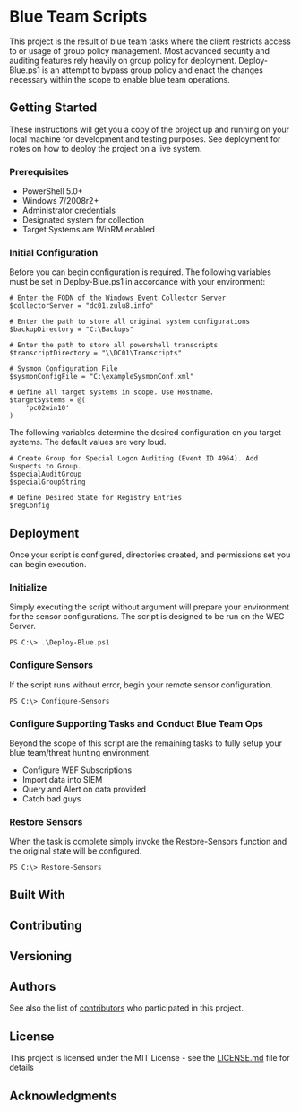# Blue Team Scripts

This project is the result of blue team tasks where the client restricts access to or usage of group policy management. Most advanced security and auditing features rely heavily on group policy for deployment. Deploy-Blue.ps1 is an attempt to bypass group policy and enact the changes necessary within the scope to enable blue team operations.

## Getting Started

These instructions will get you a copy of the project up and running on your local machine for development and testing purposes. See deployment for notes on how to deploy the project on a live system.

### Prerequisites

* PowerShell 5.0+
* Windows 7/2008r2+
* Administrator credentials
* Designated system for collection
* Target Systems are WinRM enabled

### Initial Configuration

Before you can begin configuration is required. The following variables must be set in Deploy-Blue.ps1 in accordance with your environment:

```
# Enter the FQDN of the Windows Event Collector Server
$collectorServer = "dc01.zulu8.info"

# Enter the path to store all original system configurations
$backupDirectory = "C:\Backups"

# Enter the path to store all powershell transcripts
$transcriptDirectory = "\\DC01\Transcripts"

# Sysmon Configuration File
$sysmonConfigFile = "C:\exampleSysmonConf.xml"

# Define all target systems in scope. Use Hostname.
$targetSystems = @(
    'pc02win10'
)
```

The following variables determine the desired configuration on you target systems. The default values are very loud.

```
# Create Group for Special Logon Auditing (Event ID 4964). Add Suspects to Group.
$specialAuditGroup
$specialGroupString

# Define Desired State for Registry Entries
$regConfig
```

## Deployment

Once your script is configured, directories created, and permissions set you can begin execution.

### Initialize

Simply executing the script without argument will prepare your environment for the sensor configurations. The script is designed to be run on the WEC Server.

```
PS C:\> .\Deploy-Blue.ps1
```

### Configure Sensors

If the script runs without error, begin your remote sensor configuration.

```
PS C:\> Configure-Sensors
```

### Configure Supporting Tasks and Conduct Blue Team Ops

Beyond the scope of this script are the remaining tasks to fully setup your blue team/threat hunting environment.

* Configure WEF Subscriptions
* Import data into SIEM
* Query and Alert on data provided
* Catch bad guys

### Restore Sensors

When the task is complete simply invoke the Restore-Sensors function and the original state will be configured.

```
PS C:\> Restore-Sensors
```

## Built With

## Contributing

## Versioning

## Authors

See also the list of [contributors](https://github.com/zulu8/Blue/graphs/contributors) who participated in this project.

## License

This project is licensed under the MIT License - see the [LICENSE.md](LICENSE.md) file for details

## Acknowledgments
